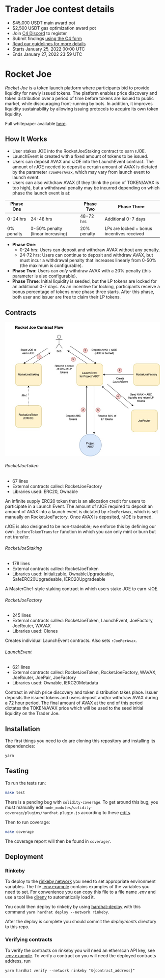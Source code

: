 # Trader Joe contest details

- $45,000 USDT main award pot
- $2,500 USDT gas optimization award pot
- Join [C4 Discord](https://discord.gg/code4rena) to register
- Submit findings [using the C4 form](https://code4rena.com/contests/2022-01-trader-joe-contest/submit)
- [Read our guidelines for more details](https://docs.code4rena.com/roles/wardens)
- Starts January 25, 2022 00:00 UTC
- Ends January 27, 2022 23:59 UTC

# Rocket Joe

_Rocket Joe_ is a token launch platform where participants bid to provide liquidity for newly issued tokens. The platform enables price discovery and token distribution over a period of time before tokens are issued to public market, while discouraging front-running by bots. In addition, it improves liquidity sustainability by allowing issuing protocols to acquire its own token liquidity.

Full whitepaper available [here](https://github.com/traderjoe-xyz/research/blob/main/RocketJoe_Launch_Platform_for_Bootstrapping_Protocol-Owned_Liquidity.pdf).

## How It Works

- User stakes JOE into the RocketJoeStaking contract to earn rJOE.
- LaunchEvent is created with a fixed amount of tokens to be issued.
- Users can deposit AVAX and rJOE into the LaunchEvent contract. The amount of rJOE needed to deposit a certain amount of AVAX is dictated by the parameter `rJoePerAvax`, which may vary from launch event to launch event.
- Users can also withdraw AVAX (if they think the price of TOKEN/AVAX is too high), but a withdrawal penalty may be incurred depending on which phase the launch event is at:

| Phase One  |                                   | Phase Two   | Phase Three                                |
| ---------- | --------------------------------- | ----------- | ------------------------------------------ |
| 0-24 hrs   | 24-48 hrs                         | 48-72 hrs   | Additional 0-7 days                        |
| 0% penalty | 0-50% penalty (linear increasing) | 20% penalty | LPs are locked + bonus incentives received |

- **Phase One**:
  - 0-24 hrs: Users can deposit and withdraw AVAX without any penalty.
  - 24-72 hrs: Users can continue to deposit and withdraw AVAX, but must incur a withdrawal penalty that increases linearly from 0-50% (the maximum is configurable).
- **Phase Two**: Users can _only_ withdraw AVAX with a 20% penalty (this parameter is also configurable).
- **Phase Three**: Initial liquidity is seeded, but the LP tokens are locked for an additional 0-7 days. As an incentive for locking, participants receive a bonus percentage of tokens once phase three starts. After this phase, both user and issuer are free to claim their LP tokens.

## Contracts

![Rocket Joe contract flow](assets/Rocket_Joe.jpeg)

###### RocketJoeToken

- 67 lines
- External contracts called: RocketJoeFactory
- Libraries used: ERC20, Ownable

An infinite supply ERC20 token that is an allocation credit for users to participate in a Launch Event. The amount of rJOE required to deposit an amount of AVAX into a launch event is dictated by `rJoePerAvax`, which is set manually on RocketJoeFactory. Once AVAX is deposited, rJOE is burned.

rJOE is also designed to be non-tradeable; we enforce this by defining our own `_beforeTokenTransfer` function in which you can only mint or burn but not transfer.

###### RocketJoeStaking

- 178 lines
- External contracts called: RocketJoeToken
- Libraries used: Initializable, OwnableUpgradeable, SafeERC20Upgradeable, IERC20Upgradeable

A MasterChef-style staking contract in which users stake JOE to earn rJOE.

###### RocketJoeFactory

- 245 lines
- External contracts called: RocketJoeToken, LaunchEvent, JoeFactory, JoeRouter, WAVAX
- Libraries used: Clones

Creates individual LaunchEvent contracts. Also sets `rJoePerAvax`.

###### LaunchEvent

- 621 lines
- External contracts called: RocketJoeToken, RocketJoeFactory, WAVAX, JoeRouter, JoePair, JoeFactory
- Libraries used: Ownable, IERC20Metadata

Contract in which price discovery and token distribution takes place. Issuer deposits the issued tokens and users deposit and/or withdraw AVAX during a 72 hour period. The final amount of AVAX at the end of this period dictates the TOKEN/AVAX price which will be used to the seed initial liquidity on the Trader Joe.

## Installation

The first things you need to do are cloning this repository and installing its
dependencies:

```sh
yarn
```

## Testing

To run the tests run:

```sh
make test
```

There is a pending bug with `solidity-coverage`. To get around this bug, you must manually edit `node_modules/solidity-coverage/plugins/hardhat.plugin.js` according to these [edits](https://github.com/sc-forks/solidity-coverage/pull/667/files).

Then to run coverage:

```sh
make coverage
```

The coverage report will then be found in `coverage/`.

## Deployment

### Rinkeby

To deploy to the [rinkeby network](https://www.rinkeby.io/) you need to set appropriate environment variables. The file [.env.example](.env.example) contains examples of the variables you need to set. For convenience you can copy this file to a file name _.env_ and use a tool like [direnv](https://direnv.net/) to automatically load it.

You could then deploy to rinkeby by using [hardhat-deploy](https://github.com/wighawag/hardhat-deploy) with this command `yarn hardhat deploy --network rinkeby`.

After the deploy is complete you should commit the _deployments_ directory to this repo.

### Verifying contracts

To verify the contracts on rinkeby you will need an etherscan API key, see [.env.example](.env.example). To verify a contract on you will need the deployed contracts address, run

```
yarn hardhat verify --network rinkeby "${contract_address}"
```
